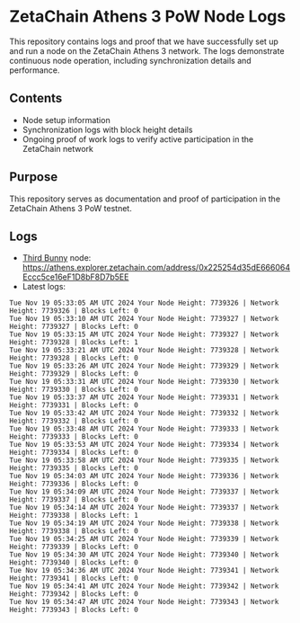 # ZetaChain Athens 3 PoW Node Logs
This repository contains logs and proof that we have successfully set up and run a node on the ZetaChain Athens 3 network. The logs demonstrate continuous node operation, including synchronization details and performance.

## Contents
- Node setup information
- Synchronization logs with block height details
- Ongoing proof of work logs to verify active participation in the ZetaChain network

## Purpose
This repository serves as documentation and proof of participation in the ZetaChain Athens 3 PoW testnet.

## Logs

- [Third Bunny](https://thirdbunny.xyz/) node: https://athens.explorer.zetachain.com/address/0x225254d35dE666064Eccc5ce16eF1D8bF8D7b5EE
- Latest logs:
```
Tue Nov 19 05:33:05 AM UTC 2024 Your Node Height: 7739326 | Network Height: 7739326 | Blocks Left: 0
Tue Nov 19 05:33:10 AM UTC 2024 Your Node Height: 7739327 | Network Height: 7739327 | Blocks Left: 0
Tue Nov 19 05:33:15 AM UTC 2024 Your Node Height: 7739327 | Network Height: 7739328 | Blocks Left: 1
Tue Nov 19 05:33:21 AM UTC 2024 Your Node Height: 7739328 | Network Height: 7739328 | Blocks Left: 0
Tue Nov 19 05:33:26 AM UTC 2024 Your Node Height: 7739329 | Network Height: 7739329 | Blocks Left: 0
Tue Nov 19 05:33:31 AM UTC 2024 Your Node Height: 7739330 | Network Height: 7739330 | Blocks Left: 0
Tue Nov 19 05:33:37 AM UTC 2024 Your Node Height: 7739331 | Network Height: 7739331 | Blocks Left: 0
Tue Nov 19 05:33:42 AM UTC 2024 Your Node Height: 7739332 | Network Height: 7739332 | Blocks Left: 0
Tue Nov 19 05:33:48 AM UTC 2024 Your Node Height: 7739333 | Network Height: 7739333 | Blocks Left: 0
Tue Nov 19 05:33:53 AM UTC 2024 Your Node Height: 7739334 | Network Height: 7739334 | Blocks Left: 0
Tue Nov 19 05:33:58 AM UTC 2024 Your Node Height: 7739335 | Network Height: 7739335 | Blocks Left: 0
Tue Nov 19 05:34:03 AM UTC 2024 Your Node Height: 7739336 | Network Height: 7739336 | Blocks Left: 0
Tue Nov 19 05:34:09 AM UTC 2024 Your Node Height: 7739337 | Network Height: 7739337 | Blocks Left: 0
Tue Nov 19 05:34:14 AM UTC 2024 Your Node Height: 7739337 | Network Height: 7739338 | Blocks Left: 1
Tue Nov 19 05:34:19 AM UTC 2024 Your Node Height: 7739338 | Network Height: 7739338 | Blocks Left: 0
Tue Nov 19 05:34:25 AM UTC 2024 Your Node Height: 7739339 | Network Height: 7739339 | Blocks Left: 0
Tue Nov 19 05:34:30 AM UTC 2024 Your Node Height: 7739340 | Network Height: 7739340 | Blocks Left: 0
Tue Nov 19 05:34:36 AM UTC 2024 Your Node Height: 7739341 | Network Height: 7739341 | Blocks Left: 0
Tue Nov 19 05:34:41 AM UTC 2024 Your Node Height: 7739342 | Network Height: 7739342 | Blocks Left: 0
Tue Nov 19 05:34:47 AM UTC 2024 Your Node Height: 7739343 | Network Height: 7739343 | Blocks Left: 0
```
